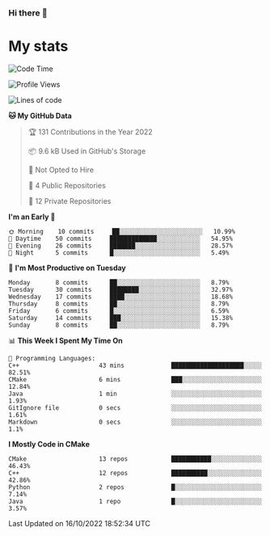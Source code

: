 ### Hi there 👋

# My stats

<!--START_SECTION:waka-->
![Code Time](http://img.shields.io/badge/Code%20Time-103%20hrs%2026%20mins-blue)

![Profile Views](http://img.shields.io/badge/Profile%20Views-2-blue)

![Lines of code](https://img.shields.io/badge/From%20Hello%20World%20I%27ve%20Written-58%20Thousand%20lines%20of%20code-blue)

**🐱 My GitHub Data** 

> 🏆 131 Contributions in the Year 2022
 > 
> 📦 9.6 kB Used in GitHub's Storage 
 > 
> 🚫 Not Opted to Hire
 > 
> 📜 4 Public Repositories 
 > 
> 🔑 12 Private Repositories  
 > 
**I'm an Early 🐤** 

```text
🌞 Morning    10 commits     ██░░░░░░░░░░░░░░░░░░░░░░░   10.99% 
🌆 Daytime    50 commits     █████████████░░░░░░░░░░░░   54.95% 
🌃 Evening    26 commits     ███████░░░░░░░░░░░░░░░░░░   28.57% 
🌙 Night      5 commits      █░░░░░░░░░░░░░░░░░░░░░░░░   5.49%

```
📅 **I'm Most Productive on Tuesday** 

```text
Monday       8 commits      ██░░░░░░░░░░░░░░░░░░░░░░░   8.79% 
Tuesday      30 commits     ████████░░░░░░░░░░░░░░░░░   32.97% 
Wednesday    17 commits     ████░░░░░░░░░░░░░░░░░░░░░   18.68% 
Thursday     8 commits      ██░░░░░░░░░░░░░░░░░░░░░░░   8.79% 
Friday       6 commits      █░░░░░░░░░░░░░░░░░░░░░░░░   6.59% 
Saturday     14 commits     ███░░░░░░░░░░░░░░░░░░░░░░   15.38% 
Sunday       8 commits      ██░░░░░░░░░░░░░░░░░░░░░░░   8.79%

```


📊 **This Week I Spent My Time On** 

```text
💬 Programming Languages: 
C++                      43 mins             ████████████████████░░░░░   82.51% 
CMake                    6 mins              ███░░░░░░░░░░░░░░░░░░░░░░   12.84% 
Java                     1 min               ░░░░░░░░░░░░░░░░░░░░░░░░░   1.93% 
GitIgnore file           0 secs              ░░░░░░░░░░░░░░░░░░░░░░░░░   1.61% 
Markdown                 0 secs              ░░░░░░░░░░░░░░░░░░░░░░░░░   1.1%

```

**I Mostly Code in CMake** 

```text
CMake                    13 repos            ███████████░░░░░░░░░░░░░░   46.43% 
C++                      12 repos            ██████████░░░░░░░░░░░░░░░   42.86% 
Python                   2 repos             █░░░░░░░░░░░░░░░░░░░░░░░░   7.14% 
Java                     1 repo              █░░░░░░░░░░░░░░░░░░░░░░░░   3.57%

```



 Last Updated on 16/10/2022 18:52:34 UTC
<!--END_SECTION:waka-->
